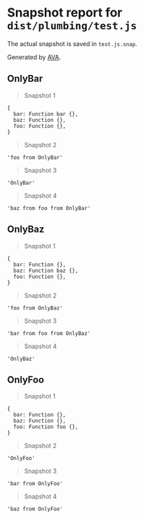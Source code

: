 # Snapshot report for `dist/plumbing/test.js`

The actual snapshot is saved in `test.js.snap`.

Generated by [AVA](https://ava.li).

## OnlyBar

> Snapshot 1

    {
      bar: Function bar {},
      baz: Function {},
      foo: Function {},
    }

> Snapshot 2

    'foo from OnlyBar'

> Snapshot 3

    'OnlyBar'

> Snapshot 4

    'baz from foo from OnlyBar'

## OnlyBaz

> Snapshot 1

    {
      bar: Function {},
      baz: Function baz {},
      foo: Function {},
    }

> Snapshot 2

    'foo from OnlyBaz'

> Snapshot 3

    'bar from foo from OnlyBaz'

> Snapshot 4

    'OnlyBaz'

## OnlyFoo

> Snapshot 1

    {
      bar: Function {},
      baz: Function {},
      foo: Function foo {},
    }

> Snapshot 2

    'OnlyFoo'

> Snapshot 3

    'bar from OnlyFoo'

> Snapshot 4

    'baz from OnlyFoo'
